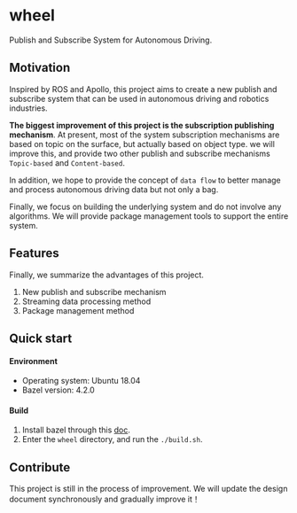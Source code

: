 # wheel
Publish and Subscribe System for Autonomous Driving.  

## Motivation
Inspired by ROS and Apollo, this project aims to create a new publish and subscribe system that can be used in autonomous driving and robotics industries.  

**The biggest improvement of this project is the subscription publishing mechanism**. At present, most of the system subscription mechanisms are based on topic on the surface, but actually based on object type. we will improve this, and provide two other publish and subscribe mechanisms `Topic-based` and `Content-based`.  

In addition, we hope to provide the concept of `data flow` to better manage and process autonomous driving data but not only a bag.

Finally, we focus on building the underlying system and do not involve any algorithms. We will provide package management tools to support the entire system.

## Features
Finally, we summarize the advantages of this project.
1. New publish and subscribe mechanism
2. Streaming data processing method
3. Package management method

## Quick start

#### Environment
* Operating system: Ubuntu 18.04
* Bazel version: 4.2.0

#### Build
1. Install bazel through this [doc](https://docs.bazel.build/versions/4.0.0/install-ubuntu.html).  
2. Enter the `wheel` directory, and run the `./build.sh`.

## Contribute
This project is still in the process of improvement. We will update the design document synchronously and gradually improve it！
